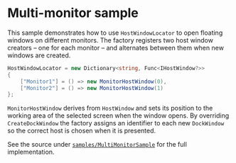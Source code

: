 # Multi-monitor sample

This sample demonstrates how to use `HostWindowLocator` to open floating windows on different monitors.
The factory registers two host window creators – one for each monitor – and alternates between them
when new windows are created.

```csharp
HostWindowLocator = new Dictionary<string, Func<IHostWindow?>>
{
    ["Monitor1"] = () => new MonitorHostWindow(0),
    ["Monitor2"] = () => new MonitorHostWindow(1)
};
```

`MonitorHostWindow` derives from `HostWindow` and sets its position to the working area of the
selected screen when the window opens.
By overriding `CreateDockWindow` the factory assigns an identifier to each new `DockWindow` so the
correct host is chosen when it is presented.

See the source under [`samples/MultiMonitorSample`](../samples/MultiMonitorSample) for the full implementation.

